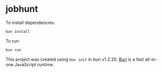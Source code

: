 # jobhunt

To install dependencies:

```bash
bun install
```

To run:

```bash
bun run
```

This project was created using `bun init` in bun v1.2.20. [Bun](https://bun.com) is a fast all-in-one JavaScript
runtime.
